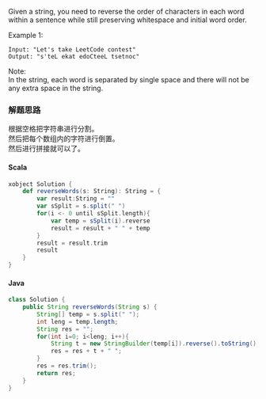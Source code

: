 Given a string, you need to reverse the order of characters in each word within a sentence while still preserving whitespace and initial word order.

Example 1:
```
Input: "Let's take LeetCode contest"
Output: "s'teL ekat edoCteeL tsetnoc"
```
Note:   
In the string, each word is separated by single space and there will not be any extra space in the string.




### 解题思路
根据空格把字符串进行分割。  
然后把每个数组内的字符进行倒置。  
然后进行拼接就可以了。  
#### Scala
```scala
xobject Solution {
    def reverseWords(s: String): String = {
        var result:String = ""
        var sSplit = s.split(" ")
        for(i <- 0 until sSplit.length){
            var temp = sSplit(i).reverse
            result = result + " " + temp
        }
        result = result.trim
        result
    }
}
```

#### Java
```java
class Solution {
    public String reverseWords(String s) {
        String[] temp = s.split(" ");
        int leng = temp.length;
        String res = "";
        for(int i=0; i<leng; i++){
            String t = new StringBuilder(temp[i]).reverse().toString();
            res = res + t + " ";
        }
        res = res.trim();
        return res;   
    }
}
```
